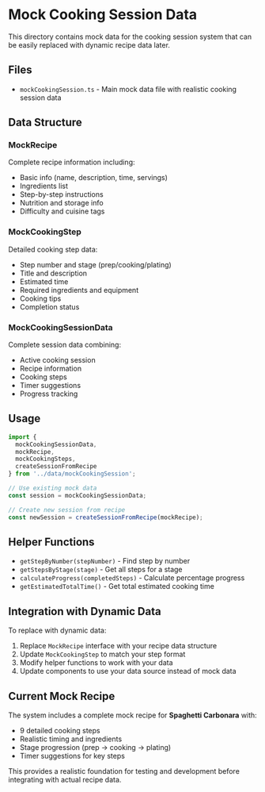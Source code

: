 # Mock Cooking Session Data

This directory contains mock data for the cooking session system that can be easily replaced with dynamic recipe data later.

## Files

- `mockCookingSession.ts` - Main mock data file with realistic cooking session data

## Data Structure

### MockRecipe
Complete recipe information including:
- Basic info (name, description, time, servings)
- Ingredients list
- Step-by-step instructions
- Nutrition and storage info
- Difficulty and cuisine tags

### MockCookingStep
Detailed cooking step data:
- Step number and stage (prep/cooking/plating)
- Title and description
- Estimated time
- Required ingredients and equipment
- Cooking tips
- Completion status

### MockCookingSessionData
Complete session data combining:
- Active cooking session
- Recipe information
- Cooking steps
- Timer suggestions
- Progress tracking

## Usage

```typescript
import { 
  mockCookingSessionData, 
  mockRecipe, 
  mockCookingSteps,
  createSessionFromRecipe 
} from '../data/mockCookingSession';

// Use existing mock data
const session = mockCookingSessionData;

// Create new session from recipe
const newSession = createSessionFromRecipe(mockRecipe);
```

## Helper Functions

- `getStepByNumber(stepNumber)` - Find step by number
- `getStepsByStage(stage)` - Get all steps for a stage
- `calculateProgress(completedSteps)` - Calculate percentage progress
- `getEstimatedTotalTime()` - Get total estimated cooking time

## Integration with Dynamic Data

To replace with dynamic data:

1. Replace `MockRecipe` interface with your recipe data structure
2. Update `MockCookingStep` to match your step format
3. Modify helper functions to work with your data
4. Update components to use your data source instead of mock data

## Current Mock Recipe

The system includes a complete mock recipe for **Spaghetti Carbonara** with:
- 9 detailed cooking steps
- Realistic timing and ingredients
- Stage progression (prep → cooking → plating)
- Timer suggestions for key steps

This provides a realistic foundation for testing and development before integrating with actual recipe data. 